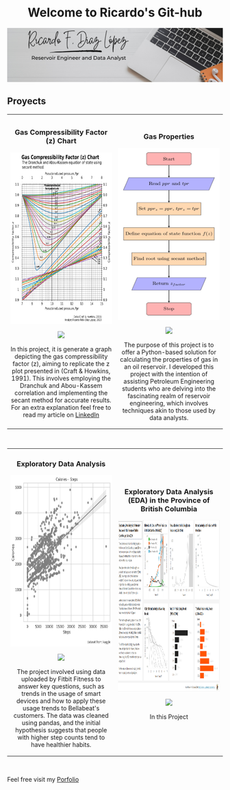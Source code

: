 <h1 align="center">Welcome to Ricardo's Git-hub </h1>
<img src="https://github.com/Ricardod671/Ricardod671/blob/main/Banner.png" alt="Banner">

## Proyects
<table>
<tr>
<td width="50%">
<h3 align="center">Gas Compressibility Factor (z) Chart</h3>
<div align="center">
<a href="https://github.com/Ricardod671/graph_zfactor/tree/main?tab=readme-ov-file" target="_blank" rel="noreferrer"><img src="https://github.com/Ricardod671/Ricardod671.github.io/blob/main/images/factor_chart.png" width="400" height="400" alt="z Factor Chart" title="z factor flowchart" target="_blank" rel="noreferrer"></a>
<p>
<a href="https://github.com/Ricardod671/graph_zfactor/tree/main?tab=readme-ov-file" target="_blank" rel="noreferrer">
<img src="https://img.shields.io/badge/CODE-white?style=for-the-badge&logo=github&logoColor=black" target="_blank" rel="noreferrer">
</a>
</p>
<p>In this project, it is generate a graph depicting the gas compressibility factor (z), aiming to
						replicate the z plot presented in (Craft & Howkins, 1991).
						This involves employing the Dranchuk and Abou-Kassem correlation and implementing the secant
						method for accurate results.
						For an extra explanation feel free to read my article on <a
							href="https://www.linkedin.com/pulse/python-code-generate-gas-compressibility-factor-z-chart-d%25C3%25ADaz-l%25C3%25B3pez-wioae/"
							target="_blank" rel="noreferrer">LinkedIn</a></p>
</div>
                                                                                      
</td>

<td width="50%">
               <br>
<h3 align="center">Gas Properties</h3>
<div align="center">                                       
<a href="https://github.com/Ricardod671/Reservoir-Engineering-Gas-Propertiesr" target="_blank" rel="noreferrer"><img src="https://github.com/Ricardod671/Ricardod671.github.io/blob/main/images/z_factor_flowchart.jpg" width="400" height="400" alt="This image show the flow chart used to generate the z factor funtion" title="z factor flowchart" target="_blank" rel="noreferrer"></a>
<br>
<p>
<a href="https://github.com/Ricardod671/Reservoir-Engineering-Gas-Propertiesr" target="_blank" rel="noreferrer">
<img src="https://img.shields.io/badge/CODE-white?style=for-the-badge&logo=github&logoColor=black" >
</a>
</p>
</p>The purpose of this project is to offer a Python-based solution for calculating the properties of
						gas in an oil reservoir. I developed this project with the intention of assisting Petroleum
						Engineering students who are delving into the fascinating realm of reservoir engineering, which
						involves techniques akin to those used by data analysts.</p>
</div>                                                             
</table>                                                                                 
</div>
<br>

<table>
<tr>
<td width="50%">
<h3 align="center">Exploratory Data Analysis</h3>
<div align="center">
<a href="https://github.com/Ricardod671/Bellabeat-EDA" target="_blank"><img src="https://github.com/Ricardod671/Ricardod671.github.io/blob/main/images/calories_steps.png" width="400" height="400" alt="This image show a plot of steps vs calories" title="Calories vs Steps"></a>
<p>
<a href="https://github.com/Ricardod671/Bellabeat-EDA" target="_blank">
<img src="https://img.shields.io/badge/CODE-white?style=for-the-badge&logo=github&logoColor=black">
</a>
</p>
<p>The project involved using data uploaded by Fitbit Fitness to answer key questions, such as
						trends in the usage of smart devices and how to apply these usage trends to Bellabeat's
						customers. The data was cleaned using pandas, and the initial hypothesis suggests that people
						with higher step counts tend to have healthier habits.</p>
</div>
                                                                                      
</td>
<td width="50%">
<h3 align="center">Exploratory Data Analysis (EDA) in the Province of British Columbia</h3>
<div align="center">
<a href="https://github.com/Ricardod671/EDA-in-the-Province-of-British-Columbia/tree/main" target="_blank" rel="noreferrer"><img
src="https://github.com/Ricardod671/EDA-in-the-Province-of-British-Columbia/blob/main/EDA/dashboard.PNG" width="400" height="400" alt="visulizacion of EDA in Tableau" title="visualizacion of the Province of British Columbia"></a>
<p>
<a href="https://github.com/Ricardod671/EDA-in-the-Province-of-British-Columbia/tree/main" target="_blank" rel="noreferrer">
<img src="https://img.shields.io/badge/CODE-white?style=for-the-badge&logo=github&logoColor=black" target="_blank" rel="noreferrer">
</a>
<a href="" target="_blank">

</a>
</p>
<p>In this Project</p>
</div>
                                                                                      
</td>  
</table>                                                                                 
</div>
<br>

<p> Feel free visit my <a href="https://ricardod671.github.io" target="_blank" rel="noreferrer">Porfolio<a/> </p>


